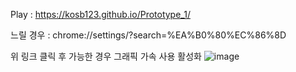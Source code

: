 Play : https://kosb123.github.io/Prototype_1/

느릴 경우 : chrome://settings/?search=%EA%B0%80%EC%86%8D

위 링크 클릭 후 가능한 경우 그래픽 가속 사용 활성화
![image](https://github.com/user-attachments/assets/9c1bfe25-9c0f-4940-a5dc-63a1aa8f2029)
